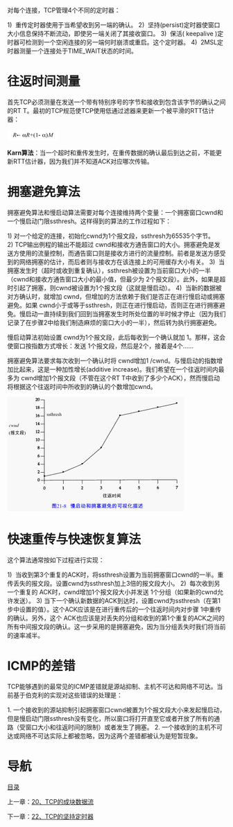 对每个连接，TCP管理4个不同的定时器：

1)  重传定时器使用于当希望收到另一端的确认。
2)  坚持(persist)定时器使窗口大小信息保持不断流动，即使另一端关闭了其接收窗口。
3)  保活( keepalive )定时器可检测到一个空闲连接的另一端何时崩溃或重启。这个定时器。
4)  2MSL定时器测量一个连接处于TIME_WAIT状态的时间。

# 往返时间测量

首先TCP必须测量在发送一个带有特别序号的字节和接收到包含该字节的确认之间的RT T。最初的TCP规范使TCP使用低通过滤器来更新一个被平滑的RTT估计器：

![](img/chap21/img0.png)

**Karn算法**：当一个超时和重传发生时，在重传数据的确认最后到达之前，不能更新RTT估计器，因为我们并不知道ACK对应哪次传输。

# 拥塞避免算法

拥塞避免算法和慢启动算法需要对每个连接维持两个变量：一个拥塞窗口cwnd和一个慢启动门限ssthresh。这样得到的算法的工作过程如下：

1) 对一个给定的连接，初始化cwnd为1个报文段，ssthresh为65535个字节。
2) TCP输出例程的输出不能超过 cwnd和接收方通告窗口的大小。拥塞避免是发送方使用的流量控制，而通告窗口则是接收方进行的流量控制。前者是发送方感受到的网络拥塞的估计，而后者则与接收方在该连接上的可用缓存大小有关。
3)  当拥塞发生时（超时或收到重复确认），ssthresh被设置为当前窗口大小的一半（cwnd和接收方通告窗口大小的最小值，但最少为 2个报文段）。此外，如果是超时引起了拥塞，则cwnd被设置为1个报文段（这就是慢启动）。
4)  当新的数据被对方确认时，就增加 cwnd，但增加的方法依赖于我们是否正在进行慢启动或拥塞避免。如果 cwnd小于或等于ssthresh，则正在进行慢启动，否则正在进行拥塞避免。慢启动一直持续到我们回到当拥塞发生时所处位置的半时候才停止（因为我们记录了在步骤2中给我们制造麻烦的窗口大小的一半），然后转为执行拥塞避免。
	
慢启动算法初始设置 cwnd为1个报文段，此后每收到一个确认就加 1。那样，这会使窗口按指数方式增长：发送 1个报文段，然后是2个，接着是4个......

拥塞避免算法要求每次收到一个确认时将 cwnd增加1 /cwnd。与慢启动的指数增加比起来，这是一种加性增长(additive increase)。我们希望在一个往返时间内最多为 cwnd增加1个报文段（不管在这个RT T中收到了多少个ACK），然而慢启动将根据这个往返时间中所收到的确认的个数增加cwnd。

![](img/chap21/img1.png)

# 快速重传与快速恢复算法

这个算法通常按如下过程进行实现：

1)  当收到第3个重复的ACK时，将ssthresh设置为当前拥塞窗口cwnd的一半。重传丢失的报文段。设置cwnd为ssthresh加上3倍的报文段大小。
2)  每次收到另一个重复的 ACK时，cwnd增加1个报文段大小并发送 1个分组（如果新的cwnd允许发送）。
3) 当下一个确认新数据的ACK到达时，设置cwnd为ssthresh（在第1步中设置的值）。这个ACK应该是在进行重传后的一个往返时间内对步骤 1中重传的确认。另外，这个 ACK也应该是对丢失的分组和收到的第1个重复的ACK之间的所有中间报文段的确认。这一步采用的是拥塞避免，因为当分组丢失时我们将当前的速率减半。

# ICMP的差错

TCP能够遇到的最常见的ICMP差错就是源站抑制、主机不可达和网络不可达。当前基于伯克利的实现对这些错误的处理是：

1. 一个接收到的源站抑制引起拥塞窗口cwnd被置为1个报文段大小来发起慢启动，但是慢启动门限ssthresh没有变化，所以窗口将打开直至它或者开放了所有的通路（受窗口大小和往返时间的限制）或者发生了拥塞。
2. 一个接收到的主机不可达或网络不可达实际上都被忽略，因为这两个差错都被认为是短暂现象。

# 导航

[目录](README.md)

上一章：[20、TCP的成块数据流](20、TCP的成块数据流.md)

下一章：[22、TCP的坚持定时器](22、TCP的坚持定时器.md)
